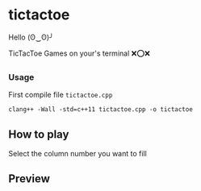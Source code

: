 # tictactoe

Hello (ʘ‿ʘ)╯

TicTacToe Games on your's terminal ❌⭕❌

<h3> Usage </h3>

First compile file `tictactoe.cpp`

```
clang++ -Wall -std=c++11 tictactoe.cpp -o tictactoe
```

## How to play

Select the column number you want to fill

## Preview
